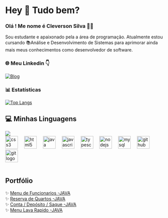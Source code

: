 
<h1 align="left">Hey 👋 Tudo bem?</h1>

### Olá ! Me nome é Cleverson Silva 👋😊

Sou estudante e apaixonado pela a área de programação. Atualmente estou cursando 📚Análise e Desenvolvimento de Sistemas para aprimorar ainda mais meus conhecimentos como desenvolvedor
de software.

### 🌐 Meu Linkedin 👇
[![Blog](https://img.shields.io/badge/LinkedIn-0077B5?style=for-the-badge&logo=linkedin&logoColor=white)](www.linkedin.com/in/cleverson-silva-correia) 


### 📊 Estatísticas
[![Top Langs](https://github-readme-stats.vercel.app/api/top-langs/?username=cleverson07&layout=donut)](https://github.com/cleverson07/github-readme-stats)



## 💻 Minhas Linguagens

<div align="left">
<a href=https://www.gifs-animados.net><img src=https://www.gifs-animados.net/desenho/desenho71.gif></a><br>
  <img src="https://cdn.jsdelivr.net/gh/devicons/devicon/icons/css3/css3-original.svg" height="40" alt="css3 logo"  />
  <img width="12" />
  <img src="https://cdn.jsdelivr.net/gh/devicons/devicon/icons/html5/html5-original.svg" height="40" alt="html5 logo"  />
  <img width="12" />
  <img src="https://cdn.jsdelivr.net/gh/devicons/devicon/icons/java/java-original.svg" height="40" alt="java logo"  />
  <img width="12" />
  <img src="https://cdn.jsdelivr.net/gh/devicons/devicon/icons/javascript/javascript-original.svg" height="40" alt="javascript logo"  />
  <img width="12" />
  <img src="https://cdn.jsdelivr.net/gh/devicons/devicon/icons/typescript/typescript-original.svg" height="40" alt="typescript logo"  />
  <img width="12" />
  <img src="https://cdn.jsdelivr.net/gh/devicons/devicon/icons/nodejs/nodejs-original.svg" height="40" alt="nodejs logo"  />
  <img width="12" />
  <img src="https://cdn.jsdelivr.net/gh/devicons/devicon/icons/mysql/mysql-original.svg" height="40" alt="mysql logo"  />
  <img width="12" />
  <img src="https://cdn.jsdelivr.net/gh/devicons/devicon/icons/github/github-original.svg" height="40" alt="github logo"  />
  <img width="12" />
  <img src="https://cdn.jsdelivr.net/gh/devicons/devicon/icons/git/git-original.svg" height="40" alt="git logo"  />
</div>
 <br>
 
<h2 align="left">Portfólio</h2>

✨ [Menu de Funcionarios -JAVA](https://github.com/cleverson07/Menu-de-funcionarios)<br>
✨ [Reserva de Quartos -JAVA](https://github.com/cleverson07/Reserva-de-quartos)<br>
✨ [Conta / Depósito / Saque -JAVA](https://github.com/cleverson07/Conta-dep-sito-saque)<br>
✨ [Menu Lava Rapido -JAVA](https://github.com/cleverson07/CadastroLavaRapido)<br>

